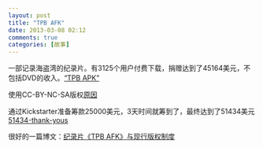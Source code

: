 ```yaml
---
layout: post
title: "TPB AFK"
date: 2013-03-08 02:12
comments: true
categories: [故事]
---
```


一部记录海盗湾的纪录片。有3125个用户付费下载，捐赠达到了45164美元，不包括DVD的收入。[“TPB APK”](http://watch.tpbafk.tv/)

使用CC-BY-NC-SA版权[原因](http://www.tpbafk.tv/2013/01/why-i-chose-creative-commons-for-tpb-afk/)

通过Kickstarter准备筹款25000美元，3天时间就筹到了，最终达到了51434美元[51434-thank-yous](http://www.tpbafk.tv/2010/10/51434-thank-yous/)

很好的一篇博文：[纪录片《TPB AFK》与现行版权制度](http://www.ruanyifeng.com/blog/2013/02/tpb.html)
